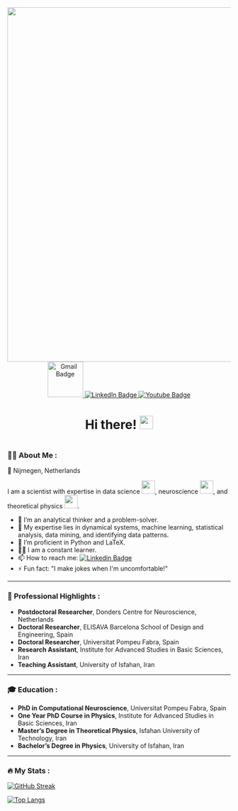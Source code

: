 <div id="header" align="center">
  <img src="https://media.giphy.com/media/v1.Y2lkPTc5MGI3NjExZDFiMzR5cGwwb3g2MHBrN3Rndmo4dnAyYWY3eTlvcXR2cDhsOTFxdyZlcD12MV9pbnRlcm5hbF9naWZfYnlfaWQmY3Q9Zw/xT4uQF7h39mlsF5czK/giphy.gif" width="800"/>

  <div id="badges">
    <a href="mailto:farhad.razi.1988@gmail.com">
      <img src="https://img.shields.io/badge/Email-red?logo=gmail&logoColor=white" alt="Gmail Badge" width="80px"/>
    </a>
    <a href="https://www.linkedin.com/in/farhad-razi-4666b9185/">
      <img src="https://img.shields.io/badge/LinkedIn-blue?style=for-the-badge&logo=linkedin&logoColor=white" alt="LinkedIn Badge"/>
    </a>
    <a href="www.youtube.com/@farhadrazi2562">
      <img src="https://img.shields.io/badge/YouTube-red?style=for-the-badge&logo=youtube&logoColor=white" alt="Youtube Badge"/>
    </a>
  </div>

  <h1>
    Hi there!
    <img src="https://media.giphy.com/media/hvRJCLFzcasrR4ia7z/giphy.gif" width="30px"/>
  </h1>

  <img src="https://komarev.com/ghpvc/?username=fraziphy&style=flat-square&color=blue" alt=""/>
</div>



### 👨‍🔬 About Me :
📍 Nijmegen, Netherlands

I am a scientist with expertise in data science <img src="https://media.giphy.com/media/dtB7kgF86VwZWY5Iee/giphy.gif?cid=ecf05e4702sboqtp2y34oz6vrvhsv91iqwss6wv7cmv08tse&ep=v1_gifs_search&rid=giphy.gif&ct=g" width="30">, neuroscience <img src="https://media.giphy.com/media/xThuWl1CsJUCg2qEDu/giphy.gif" width="30">, and theoretical physics <img src="https://media.giphy.com/media/9oHZQ2gEez8ti/giphy.gif" width="30">.
  - 🤔 I’m an analytical thinker and a problem-solver.
  - 🔭 My expertise lies in dynamical systems, machine learning, statistical analysis, data mining, and identifying data patterns.
  - 🌱 I’m proficient in Python and LaTeX.
  - 👨‍🎓 I am a constant learner. 
  - 📫 How to reach me: [![Linkedin Badge](https://img.shields.io/badge/LinkedIn-blue?style=flat&logo=Linkedin&logoColor=white)](https://www.linkedin.com/in/farhad-razi-4666b9185/)
  - ⚡ Fun fact: "I make jokes when I'm uncomfortable!"
---
### 🌟 Professional Highlights :
  - **Postdoctoral Researcher**, Donders Centre for Neuroscience, Netherlands
  - **Doctoral Researcher**, ELISAVA Barcelona School of Design and Engineering, Spain
  - **Doctoral Researcher**, Universitat Pompeu Fabra, Spain
  - **Research Assistant**, Institute for Advanced Studies in Basic Sciences, Iran
  - **Teaching Assistant**, University of Isfahan, Iran
---
### 🎓 Education :
  - **PhD in Computational Neuroscience**, Universitat Pompeu Fabra, Spain
  - **One Year PhD Course in Physics**, Institute for Advanced Studies in Basic Sciences, Iran
  - **Master’s Degree in Theoretical Physics**, Isfahan University of Technology, Iran
  - **Bachelor’s Degree in Physics**, University of Isfahan, Iran


---

### :fire: My Stats :

[![GitHub Streak](http://github-readme-streak-stats.herokuapp.com?user=fraziphy&theme=dark&background=000000)](https://git.io/streak-stats)

[![Top Langs](https://github-readme-stats.vercel.app/api/top-langs/?username=fraziphy&layout=compact&theme=vision-friendly-dark)](https://github.com/anuraghazra/github-readme-stats)

<!-- HI there -->
